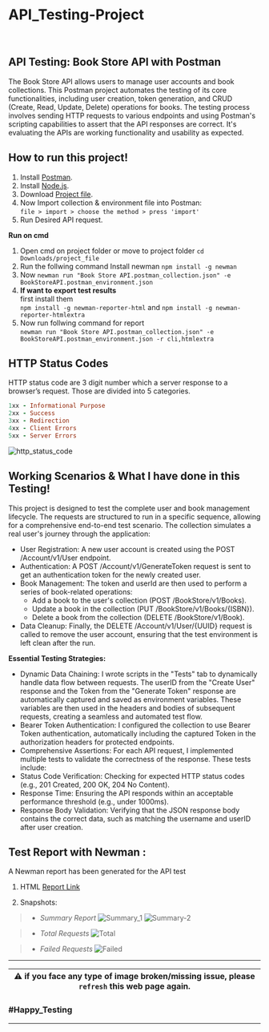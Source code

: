 

# API_Testing-Project
<br>

## API Testing: Book Store API with Postman
The Book Store API allows users to manage user accounts and book collections. This Postman project automates the testing of its core functionalities, including user creation, token generation, and CRUD (Create, Read, Update, Delete) operations for books.
The testing process involves sending HTTP requests to various endpoints and using Postman's scripting capabilities to assert that the API responses are correct. It's evaluating the APIs are working functionality and usability as expected. 


## How to run this project!
1. Install [Postman](https://www.postman.com/).
2. Install [Node.js](https://nodejs.org/en/).
3. Download [Project file](https://drive.google.com/drive/folders/1hCYHS0JpTDOfTgHciJg2AcSoSOjlgw5D?usp=drive_link).
4. Now Import collection & environment file into Postman: \
`file > import > choose the method > press 'import'`
5. Run Desired API request.

**Run on cmd**
1. Open cmd on project folder or move to project folder `cd Downloads/project_file`
2. Run the follwing command 
Install newman `npm install -g newman`
3. Now 
`newman run "Book Store API.postman_collection.json" -e BookStoreAPI.postman_environment.json`
4. **If want to export test results** \
   first install them \
   `npm install -g newman-reporter-html` and `npm install -g newman-reporter-htmlextra`
6. Now run follwing command for report \
`newman run "Book Store API.postman_collection.json" -e BookStoreAPI.postman_environment.json -r cli,htmlextra`

## HTTP Status Codes
HTTP status code are 3 digit number which a server response to a browser’s request.
Those are divided into 5 categories.
```ruby
1xx - Informational Purpose
2xx - Success
3xx - Redirection
4xx - Client Errors
5xx - Server Errors
```
![http_status_code](https://drive.google.com/uc?export=view&id=1iwy6FJw2krnOtpOmMhhHocFpXgfguTBM)


## Working Scenarios & What I have done in this Testing!
This project is designed to test the complete user and book management lifecycle. The requests are structured to run in a specific sequence, allowing for a comprehensive end-to-end test scenario.
The collection simulates a real user's journey through the application:
* User Registration: A new user account is created using the POST /Account/v1/User endpoint.
* Authentication: A POST /Account/v1/GenerateToken request is sent to get an authentication token for the newly created user.
* Book Management: The token and userId are then used to perform a series of book-related operations:
   * Add a book to the user's collection (POST /BookStore/v1/Books).
   * Update a book in the collection (PUT /BookStore/v1/Books/{ISBN}).
   * Delete a book from the collection (DELETE /BookStore/v1/Book).
* Data Cleanup: Finally, the DELETE /Account/v1/User/{UUID} request is called to remove the user account, ensuring that the test environment is left clean after the run.

**Essential Testing Strategies:**
* Dynamic Data Chaining: I wrote scripts in the "Tests" tab to dynamically handle data flow between requests. The userID from the "Create User" response and the Token from the "Generate Token" response are automatically captured and saved as environment variables. These variables are then used in the headers and bodies of subsequent requests, creating a seamless and automated test flow.
* Bearer Token Authentication: I configured the collection to use Bearer Token authentication, automatically including the captured Token in the authorization headers for protected endpoints.
* Comprehensive Assertions: For each API request, I implemented multiple tests to validate the correctness of the response. These tests include:
* Status Code Verification: Checking for expected HTTP status codes (e.g., 201 Created, 200 OK, 204 No Content).
* Response Time: Ensuring the API responds within an acceptable performance threshold (e.g., under 1000ms).
* Response Body Validation: Verifying that the JSON response body contains the correct data, such as matching the username and userID after user creation.


## Test Report with Newman :
A Newman report has been generated for the API test
1. HTML [Report Link](https://drive.google.com/file/d/1794W1L0uiT9apGCwAq2MdxYEkj3KhbaZ/view?usp=drive_link)

2. Snapshots:
> * *Summary Report*
![Summary_1](https://drive.google.com/uc?export=view&id=14HdYjkfEaPRc_rqHAoBOZUacDZyUQg6V)
![Summary-2](https://drive.google.com/uc?export=view&id=1skl2J-Z9jh3ewYNUh96nWixJ51w6MhwB)

> * *Total Requests*
![Total](https://drive.google.com/uc?export=view&id=1LHt450wfD8k6KhoX8Dqu-639RffVdvuG)


> * *Failed Requests*
![Failed](https://drive.google.com/uc?export=view&id=1nkKnx_Oct2FuAL52KhIcdS77fz3Cnkw-)

---
|:warning: **if you face any type of image broken/missing issue, please `refresh` this web page again.**|
| --- |

### **#Happy_Testing**
---

